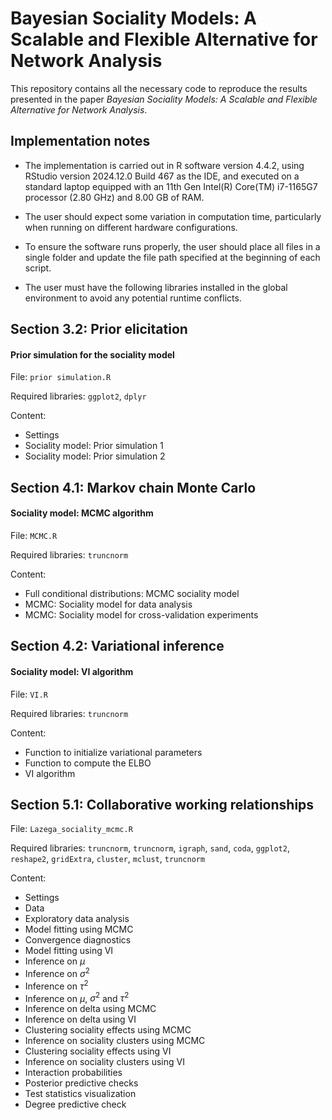 # Bayesian Sociality Models: A Scalable and Flexible Alternative for Network Analysis

This repository contains all the necessary code to reproduce the results presented in the paper *Bayesian Sociality Models: A Scalable and Flexible Alternative for Network Analysis*.

## Implementation notes

- The implementation is carried out in R software version 4.4.2, using RStudio version 2024.12.0 Build 467 as the IDE, and executed on a standard laptop equipped with an 11th Gen Intel(R) Core(TM) i7-1165G7 processor (2.80 GHz) and 8.00 GB of RAM.

- The user should expect some variation in computation time, particularly when running on different hardware configurations.

- To ensure the software runs properly, the user should place all files in a single folder and update the file path specified at the beginning of each script.

- The user must have the following libraries installed in the global environment to avoid any potential runtime conflicts.

## Section 3.2: Prior elicitation

#### Prior simulation for the sociality model

File: `prior simulation.R`

Required libraries: `ggplot2`, `dplyr`

Content:

- Settings  
- Sociality model: Prior simulation 1
- Sociality model: Prior simulation 2

## Section 4.1: Markov chain Monte Carlo

#### Sociality model: MCMC algorithm

File: `MCMC.R`

Required libraries: `truncnorm`

Content: 

- Full conditional distributions: MCMC sociality model
- MCMC: Sociality model for data analysis
- MCMC: Sociality model for cross-validation experiments

## Section 4.2: Variational inference

#### Sociality model: VI algorithm

File: `VI.R`

Required libraries: `truncnorm`

Content:

- Function to initialize variational parameters
- Function to compute the ELBO
- VI algorithm

## Section 5.1: Collaborative working relationships

File: `Lazega_sociality_mcmc.R`

Required libraries: `truncnorm`, `truncnorm`, `igraph`, `sand`, `coda`, `ggplot2`, `reshape2`, `gridExtra`, `cluster`, `mclust`, `truncnorm`

Content:

- Settings
- Data
- Exploratory data analysis
- Model fitting using MCMC
- Convergence diagnostics
- Model fitting using VI
- Inference on $\mu$
- Inference on $\sigma^2$
- Inference on $\tau^2$
- Inference on $\mu$, $\sigma^2$ and $\tau^2$
- Inference on delta using MCMC
- Inference on delta using VI
- Clustering sociality effects using MCMC
- Inference on sociality clusters using MCMC
- Clustering sociality effects using VI
- Inference on sociality clusters using VI
- Interaction probabilities
- Posterior predictive checks
- Test statistics visualization
- Degree predictive check

